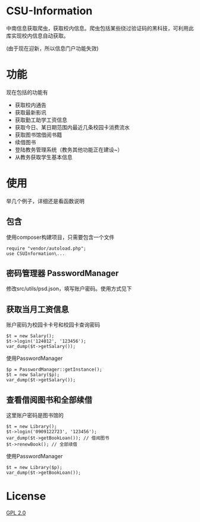 # CSU-Information

中南信息获取爬虫，获取校内信息。爬虫包括某些绕过验证码的黑科技，可利用此库实现校内信息自动获取。

(由于现在迎新，所以信息门户功能失效)

# 功能

现在包括的功能有

* 获取校内通告
* 获取最新影讯
* 获取勤工助学工资信息
* 获取今日、某日期范围内最近几条校园卡消费流水
* 获取图书馆借阅书籍
* 续借图书
* 登陆教务管理系统（教务其他功能正在建设~）
* 从教务获取学生基本信息

# 使用

举几个例子，详细还是看函数说明

## 包含

使用composer构建项目，只需要包含一个文件

```
require "vendor/autoload.php";
use CSUInformation\...
```

## 密码管理器 PasswordManager

修改src/utils/psd.json，填写账户密码。使用方式见下

## 获取当月工资信息

账户密码为校园卡卡号和校园卡查询密码

```
$t = new Salary();
$t->login('124012', '123456');
var_dump($t->getSalary());
```

使用PasswordManager

```
$p = PasswordManager::getInstance();
$t = new Salary($p);
var_dump($t->getSalary());
```

## 查看借阅图书和全部续借

这里账户密码是图书馆的

```
$t = new Library();
$t->login('0909122723', '123456');
var_dump($t->getBookLoan()); // 借阅图书
$t->renewBook(); // 全部续借
```

使用PasswordManager

```
$t = new Library($p);
var_dump($t->getBookLoan());
```

# License

[GPL 2.0](http://opensource.org/licenses/GPL-2.0)